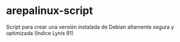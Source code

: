 arepalinux-script
=================

Script para crear una versión instalada de Debian altamente segura y optimizada (Indice Lynis 91)
